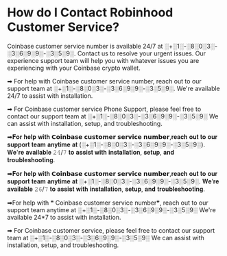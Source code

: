 # How do I Contact Robinhood Customer Service?




Coinbase customer service number is available 24/7 at ░+░1░-░8░0░3░-░3░6░9░9░-░3░5░9░. Contact us to resolve your urgent issues. Our experience support team will help you with whatever issues you are experiencing with your Coinbase crypto wallet.

➡ For help with Coinbase customer service number, reach out to our support team at ░+░1░-░8░0░3░-░3░6░9░9░-░3░5░9░. We're available 24/7 to assist with installation.

➡ For Coinbase customer service Phone Support, please feel free to contact our support team at ░+░1░-░8░0░3░-░3░6░9░9░-░3░5░9░ We can assist with installation, setup, and troubleshooting.

➡𝐅𝐨𝐫 𝐡𝐞𝐥𝐩 𝐰𝐢𝐭𝐡 𝗖𝗼𝗶𝗻𝗯𝗮𝘀𝗲 𝗰𝘂𝘀𝘁𝗼𝗺𝗲𝗿 𝘀𝗲𝗿𝘃𝗶𝗰𝗲 𝗻𝘂𝗺𝗯𝗲𝗿,𝐫𝐞𝐚𝐜𝐡 𝐨𝐮𝐭 𝐭𝐨 𝐨𝐮𝐫 𝐬𝐮𝐩𝐩𝐨𝐫𝐭 𝐭𝐞𝐚𝐦 𝐚𝐧𝐲𝐭𝐢𝐦𝐞 𝐚𝐭 (░+░1░-░8░0░3░-░3░6░9░9░-░3░5░9░). 𝐖𝐞'𝐫𝐞 𝐚𝐯𝐚𝐢𝐥𝐚𝐛𝐥𝐞 𝟸𝟺/𝟽 𝐭𝐨 𝐚𝐬𝐬𝐢𝐬𝐭 𝐰𝐢𝐭𝐡 𝐢𝐧𝐬𝐭𝐚𝐥𝐥𝐚𝐭𝐢𝐨𝐧, 𝐬𝐞𝐭𝐮𝐩, 𝐚𝐧𝐝 𝐭𝐫𝐨𝐮𝐛𝐥𝐞𝐬𝐡𝐨𝐨𝐭𝐢𝐧𝐠.

➡𝐅𝐨𝐫 𝐡𝐞𝐥𝐩 𝐰𝐢𝐭𝐡 𝗖𝗼𝗶𝗻𝗯𝗮𝘀𝗲 𝗰𝘂𝘀𝘁𝗼𝗺𝗲𝗿 𝘀𝗲𝗿𝘃𝗶𝗰𝗲 𝗻𝘂𝗺𝗯𝗲𝗿,𝐫𝐞𝐚𝐜𝐡 𝐨𝐮𝐭 𝐭𝐨 𝐨𝐮𝐫 𝐬𝐮𝐩𝐩𝐨𝐫𝐭 𝐭𝐞𝐚𝐦 𝐚𝐧𝐲𝐭𝐢𝐦𝐞 𝐚𝐭 ░+░1░-░8░0░3░-░3░6░9░9░-░3░5░9░. 𝐖𝐞’𝐫𝐞 𝐚𝐯𝐚𝐢𝐥𝐚𝐛𝐥𝐞 𝟸𝟼/𝟽 𝐭𝐨 𝐚𝐬𝐬𝐢𝐬𝐭 𝐰𝐢𝐭𝐡 𝐢𝐧𝐬𝐭𝐚𝐥𝐥𝐚𝐭𝐢𝐨𝐧, 𝐬𝐞𝐭𝐮𝐩, 𝐚𝐧𝐝 𝐭𝐫𝐨𝐮𝐛𝐥𝐞𝐬𝐡𝐨𝐨𝐭𝐢𝐧𝐠.

➡For help with ❞ Coinbase customer service number❞, reach out to our support team anytime at ░+░1░-░8░0░3░-░3░6░9░9░-░3░5░9░ We're available 24*7 to assist with installation.

➡ For Coinbase customer service, please feel free to contact our support team at ░+░1░-░8░0░3░-░3░6░9░9░-░3░5░9░ We can assist with installation, setup, and troubleshooting.

